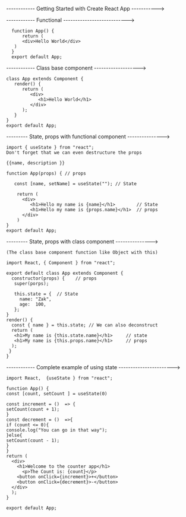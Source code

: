 ------------ Getting Started with Create React App ----------->
     
------------ Functional --------------------------->                                
                                                 
      function App() {
          return (
          <div>Hello World</div>
       )
      }
      export default App;

------------ Class base component ------------------->

    class App extends Component {
       render() {
          return (
             <div>
                <h1>Hello World</h1>
             </div>
          );
       }
    }
    export default App;

--------- State, props with functional component --------------->

    import { useState } from "react";
    Don't forget that we can even destructure the props

    {{name, description }}

    function App(props) { // props

       const [name, setName] = useState(""); // State

        return (
          <div> 
             <h1>Hello my name is {name}</h1>        // State
             <h1>Hello my name is {props.name}</h1>  // props
          </div>
        )
    }
    export default App;

--------- State, props with class component --------------->
   
    (The class base component function like Object with this)

    import React, { Component } from "react";

    export default class App extends Component {
      constructor(props) {    // props
       super(porps);

       this.state = {  // State
         name: "Zak",
         age:  100,
       };
    }
    render() {
      const { name } = this.state; // We can also deconstruct
      return (
       <h1>My name is {this.state.name}</h1>     // state
       <h1>My name is {this.props.name}</h1>     // props
      );
     }
    }

------------ Complete example of using state ----------------------->

    import React,  {useState } from "react";
    
    function App() {
    const [count, setCount ] = useState(0)
    
    const increment = ()  => {
    setCount(count + 1);
    }
    const decrement = ()  =>{
    if (count <= 0){
    console.log("You can go in that way");
    }else{
    setCount(count - 1);
    }
    }
    return (
      <div>
        <h1>Welcome to the counter app</h1>
          <p>The Count is: {count}</p>
        <button onClick={increment}>+</button>
        <button onClick={decrement}>-</button>
      </div>
      );
    }
    
    export default App;
